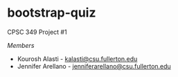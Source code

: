 # bootstrap-quiz
CPSC 349 Project #1 

_Members_
- Kourosh Alasti - kalasti@csu.fullerton.edu
- Jennifer Arellano - jenniferarellano@csu.fullerton.edu
